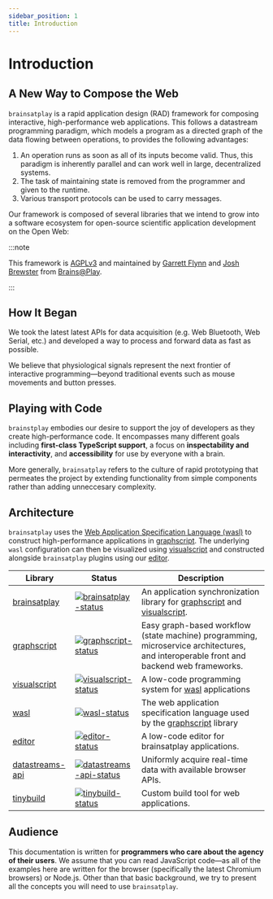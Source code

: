 ```yaml
---
sidebar_position: 1
title: Introduction
---
```

# Introduction
## A New Way to Compose the Web
`brainsatplay` is a rapid application design (RAD) framework for composing interactive, high-performance web applications. This follows a datastream programming paradigm, which models a program as a directed graph of the data flowing between operations, to provides the following advantages: 
1. An operation runs as soon as all of its inputs become valid. Thus, this paradigm is inherently parallel and can work well in large, decentralized systems.
2. The task of maintaining state is removed from the programmer and given to the runtime.
3. Various transport protocols can be used to carry messages.

Our framework is composed of several libraries that we intend to grow into a software ecosystem for open-source scientific application development on the Open Web: 

:::note

This framework is [AGPLv3](https://www.gnu.org/licenses/agpl-3.0.en.html) and maintained by [Garrett Flynn](https://github.com/garrettmflynn) and [Josh Brewster](https://github.com/joshbrew) from [Brains@Play](https://brainsatplay.com).

:::

## How It Began
We took the latest latest APIs for data acquisition (e.g. Web Bluetooth, Web Serial, etc.) and developed a way to process and forward data as fast as possible. 

We believe that physiological signals represent the next frontier of interactive programming—beyond traditional events such as mouse movements and button presses.

## Playing with Code
`brainstplay` embodies our desire to support the joy of developers as they create high-performance code. It encompasses many different goals including **first-class TypeScript support**, a focus on **inspectability and interactivity**, and **accessibility** for use by everyone with a brain. 

More generally, `brainsatplay` refers to the culture of rapid prototyping that permeates the project by extending functionality from simple components rather than adding unneccesary complexity.

## Architecture
`brainsatplay` uses the [Web Application Specification Language (wasl)](./guides/libraries/wasl) to construct high-performance applications in [graphscript](./guides/libraries/graphscript). The underlying `wasl` configuration can then be visualized using [visualscript](./guides/libraries/visualscript) and constructed alongside `brainsatplay` plugins using our [editor](./guides/libraries/editor).

| Library               | Status                                                       | Description                                             |
| --------------------- | ------------------------------------------------------------ | ------------------------------------------------------- |
| [brainsatplay]         | [![brainsatplay-status]][brainsatplay] | An application synchronization library for [graphscript] and [visualscript].
| [graphscript]         | [![graphscript-status]][graphscript] | Easy graph-based workflow (state machine) programming, microservice architectures, and interoperable front and backend web frameworks.       |
| [visualscript]         | [![visualscript-status]][visualscript]  | A low-code programming system for [wasl] applications       |
| [wasl]         | [![wasl-status]][wasl] | The web application specification language used by the [graphscript] library       |
| [editor]         | [![editor-status]][editor] | A low-code editor for brainsatplay applications.       |
| [datastreams-api]     | [![datastreams-api-status]][datastreams-api]                   | Uniformly acquire real-time data with available browser APIs.                       |
| [tinybuild]     | [![tinybuild-status]][tinybuild]                   | Custom build tool for web applications.     

## Audience
This documentation is written for **programmers who care about the agency of their users**. We assume that you can read JavaScript code—as all of the examples here are written for the browser (specifically the latest Chromium browsers) or Node.js. Other than that basic background, we try to present all the concepts you will need to use `brainsatplay`.

[brainsatplay]: https://github.com/brainsatplay/brainsatplay
[brainsatplay-status]: https://img.shields.io/npm/v/brainsatplay

<!-- Specification Language -->
[wasl]: https://github.com/brainsatplay/wasl
[wasl-status]: https://img.shields.io/npm/v/wasl

<!-- Core Library-->
[graphscript]: https://github.com/brainsatplay/graphscript
[graphscript-status]: https://img.shields.io/npm/v/graphscript

<!-- Integrated Editor-->
[editor]: https://github.com/brainsatplay/editor
[editor-status]: https://img.shields.io/npm/v/brainsatplay-editor

<!-- Low Code Programming System-->
[visualscript]: https://github.com/brainsatplay/visualscript
[visualscript-status]: https://img.shields.io/npm/v/visualscript


<!-- Data Acquisition-->
[datastreams-api]: https://github.com/brainsatplay/datastreams-api
[datastreams-api-status]: https://img.shields.io/npm/v/datastreams-api.svg

<!-- Build Tool-->
[tinybuild]: https://github.com/brainsatplay/tinybuild
[tinybuild-status]: https://img.shields.io/npm/v/tinybuild